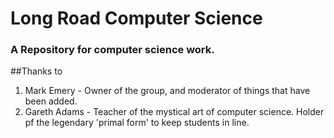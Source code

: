 # Long Road Computer Science
### A Repository for computer science work.

##Thanks to
1. Mark Emery - Owner of the group, and moderator of things that have been added.
2. Gareth Adams - Teacher of the mystical art of computer science. Holder pf the legendary 'primal form' to keep students in line.
